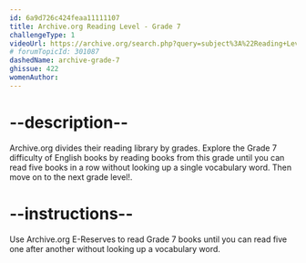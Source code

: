 ```yaml
---
id: 6a9d726c424feaa11111107
title: Archive.org Reading Level - Grade 7
challengeType: 1
videoUrl: https://archive.org/search.php?query=subject%3A%22Reading+Level-Grade+7%22
# forumTopicId: 301087
dashedName: archive-grade-7
ghissue: 422
womenAuthor: 
---
```


# --description--

Archive.org divides their reading library by grades. Explore the Grade 7 difficulty of English books by reading books from this grade until you can read five books in a row without looking up a single vocabulary word. Then move on to the next grade level!.

# --instructions--

Use Archive.org E-Reserves to read Grade 7 books until you can read five one after another without looking up a vocabulary word. 